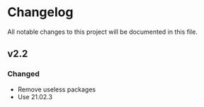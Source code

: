 # Changelog
All notable changes to this project will be documented in this file.

## v2.2
### Changed
 - Remove useless packages
 - Use 21.02.3

